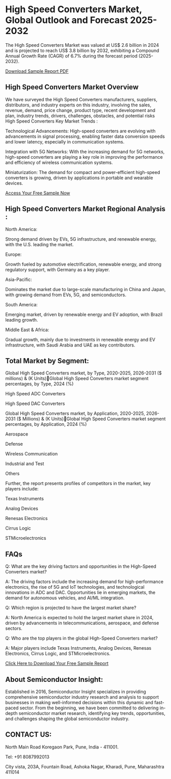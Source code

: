 <h1>High Speed Converters Market, Global Outlook and Forecast 2025-2032</h1>

The High Speed Converters Market was valued at US$ 2.6 billion in 2024 and is projected to reach US$ 3.8 billion by 2032, exhibiting a Compound Annual Growth Rate (CAGR) of 6.7% during the forecast period (2025-2032).

[Download Sample Report PDF](https://semiconductorinsight.com/download-sample-report/?product_id=88202) 

<h2>High Speed Converters Market Overview</h2>

We have surveyed the High Speed Converters manufacturers, suppliers, distributors, and industry experts on this industry, involving the sales, revenue, demand, price change, product type, recent development and plan, industry trends, drivers, challenges, obstacles, and potential risks High Speed Converters Key Market Trends  :

Technological Advancements: High-speed converters are evolving with advancements in signal processing, enabling faster data conversion speeds and lower latency, especially in communication systems.

Integration with 5G Networks: With the increasing demand for 5G networks, high-speed converters are playing a key role in improving the performance and efficiency of wireless communication systems.

Miniaturization: The demand for compact and power-efficient high-speed converters is growing, driven by applications in portable and wearable devices.

[Access Your Free Sample Now](https://semiconductorinsight.com/report/high-speed-analog-to-digital-converter-adc-ics-market/)

<h2>High Speed Converters Market Regional Analysis :</h2>

North America:

Strong demand driven by EVs, 5G infrastructure, and renewable energy, with the U.S. leading the market.

Europe:

Growth fueled by automotive electrification, renewable energy, and strong regulatory support, with Germany as a key player.

Asia-Pacific:

Dominates the market due to large-scale manufacturing in China and Japan, with growing demand from EVs, 5G, and semiconductors.

South America:

Emerging market, driven by renewable energy and EV adoption, with Brazil leading growth.

Middle East & Africa:

Gradual growth, mainly due to investments in renewable energy and EV infrastructure, with Saudi Arabia and UAE as key contributors.

<h2>Total Market by Segment:</h2>

Global High Speed Converters market, by Type, 2020-2025, 2026-2031 ($ millions) & (K Units)Global High Speed Converters market segment percentages, by Type, 2024 (%)

High Speed ADC Converters

High Speed DAC Converters

Global High Speed Converters market, by Application, 2020-2025, 2026-2031 ($ Millions) & (K Units)Global High Speed Converters market segment percentages, by Application, 2024 (%)

Aerospace

Defense

Wireless Communication

Industrial and Test

Others

Further, the report presents profiles of competitors in the market, key players include:

Texas Instruments

Analog Devices

Renesas Electronics

Cirrus Logic

STMicroelectronics

<h2>FAQs</h2>

Q: What are the key driving factors and opportunities in the High-Speed Converters market?

A: The driving factors include the increasing demand for high-performance electronics, the rise of 5G and IoT technologies, and technological innovations in ADC and DAC. Opportunities lie in emerging markets, the demand for autonomous vehicles, and AI/ML integration.

Q: Which region is projected to have the largest market share?

A: North America is expected to hold the largest market share in 2024, driven by advancements in telecommunications, aerospace, and defense sectors.

Q: Who are the top players in the global High-Speed Converters market?

A: Major players include Texas Instruments, Analog Devices, Renesas Electronics, Cirrus Logic, and STMicroelectronics.

[Click Here to Download Your Free Sample Report ](https://semiconductorinsight.com/download-sample-report/?product_id=88202)

<h2>About Semiconductor Insight:</h2>

Established in 2016, Semiconductor Insight specializes in providing comprehensive semiconductor industry research and analysis to support businesses in making well-informed decisions within this dynamic and fast-paced sector. From the beginning, we have been committed to delivering in-depth semiconductor market research, identifying key trends, opportunities, and challenges shaping the global semiconductor industry.

<h2>CONTACT US:</h2>

North Main Road Koregaon Park, Pune, India - 411001.

Tel: +91 8087992013

City vista, 203A, Fountain Road, Ashoka Nagar, Kharadi, Pune, Maharashtra 411014

